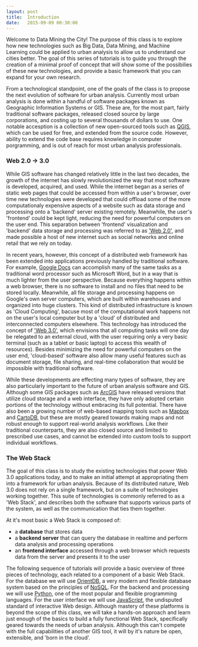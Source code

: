 ```yaml
---
layout: post
title:  Introduction
date:   2015-09-09 00:30:00
---
```


Welcome to Data Mining the City! The purpose of this class is to explore how new technologies such as Big Data, Data Mining, and Machine Learning could be applied to urban analysis to allow us to understand our cities better. The goal of this series of tutorials is to guide you through the creation of a minimal proof of concept that will show some of the possibilies of these new technologies, and provide a basic framework that you can expand for your own research.

From a technological standpoint, one of the goals of the class is to propose the next evolution of software for urban analysis. Currently most urban analysis is done within a handful of software packages known as Geographic Information Systems or GIS. These are, for the most part, fairly traditional software packages, released closed source by large corporations, and costing up to several thousands of dollars to use. One notable accesption is a collection of new open-sourced tools such as [QGIS](http://www.qgis.org/en/site/), which can be used for free, and extended from the source code. However, ability to extend the code base requires knowledge in computer porgramming, and is out of reach for most urban analysis professionals.

### Web 2.0 -> 3.0

While GIS software has changed relatively little in the last two decades, the growth of the internet has slowly revolutionized the way that most software is developed, acquired, and used. While the internet began as a series of static web pages that could be accessed from within a user's browser, over time new technologies were developed that could offload some of the more computationaly expensive aspects of a website such as data storage and processing onto a 'backend' server  existing remotely. Meanwhile, the user's 'frontend' could be kept light, reducing the need for powerful computers on the user end. This separation between 'frontend' visualization and 'backend' data storage and processing was referred to as ['Web 2.0'](https://en.wikipedia.org/wiki/Web_2.0), and made possible a host of new internet such as social networks and online retail that we rely on today.

In recent years, however, this concept of a distributed web framework has been extended into applications previously handled by traditional software. For example, [Google Docs](https://www.google.com/docs/about/) can accomplish many of the same tasks as a traditional word processor such as Microsoft Word, but in a way that is much lighter from the user perspective. Because everything happens within a web browser, there is no software to install and no files that need to be stored locally. Meanwhile, all file storage and processing happens on Google's own server computers, which are built within warehouses and organized into huge clusters. This kind of distributed infrastructure is known as 'Cloud Computing', bacuse most of the computational work happens not on the user's local computer but by a 'cloud' of distributed and interconnected computers elsewhere. This technology has introduced the concept of ['Web 3.0'](http://www.uxbooth.com/articles/web-2-0-web-3-0-and-the-internet-of-things/), which envisions that all computing tasks will one day be relegated to an external cloud, with the user requiring only a very basic terminal (such as a tablet or basic laptop) to access this wealth of resources). Besides minimizing the need for powerful computers on the user end, 'cloud-based' software also allow many useful features such as document storage, file sharing, and real-time collaboration that would be impossible with traditional software.

While these developments are effecting many types of software, they are also particularly important to the future of urban analysis software and GIS. Although some GIS packages such as [ArcGIS](http://www.esri.com/software/arcgis/arcgisonline) have released versions that utilize cloud storage and a web interface, they have only adopted certain portions of the technology without embracing its full potential. There have also been a growing number of web-based mapping tools such as [Mapbox](https://www.mapbox.com/) and [CartoDB](https://cartodb.com/), but these are mostly geared towards making maps and not robust enough to support real-world analysis workflows. Like their traditional counterparts, they are also closed source and limited to prescribed use cases, and cannot be extended into custom tools to support individual workflows.

### The Web Stack

The goal of this class is to study the existing technologies that power Web 3.0 applications today, and to make an initial attempt at appropriating them into a framework for urban analysis. Because of its distributed nature, Web 3.0 does not rely on a single framework, but on a suite of technologies working together. This suite of technologies is commonly referred to as a 'Web Stack', and describes both the software that supports various parts of the system, as well as the communication that ties them together. 

At it's most basic a Web Stack is composed of:

- a **database** that stores data
- a **backend server** that can query the database in realtime and perform data analysis and processing operations
- an **frontend interface** accessed through a web browser which requests data from the server and presents it to the user

The following sequence of tutorials will provide a basic overview of three pieces of technology, each related to a component of a basic Web Stack. For the database we will use [OrientDB](http://orientdb.com/), a very modern and flexible database system based on the principles of [NoSQL](https://en.wikipedia.org/wiki/NoSQL). For the backend and processing we will use [Python](https://www.python.org/), one of the most popular and flexible programming languages. For the user interface we will use [JavaScript](https://en.wikipedia.org/wiki/JavaScript), the undisputed standard of interactive Web design. Although mastery of these platforms is beyond the scope of this class, we will take a hands-on approach and learn just enough of the basics to build a fully functional Web Stack, specifically geared towards the needs of urban analysis. Although this can't compete with the full capabilities of another GIS tool, it will by it's nature be open, extensible, and 'born in the cloud'.
